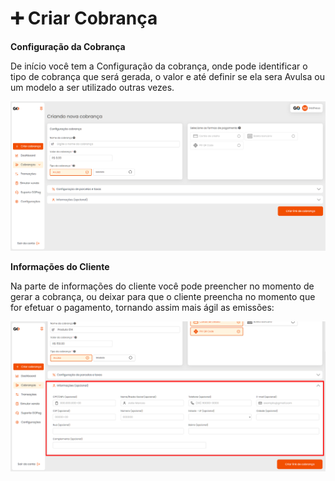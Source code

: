 # ➕ Criar Cobrança

**Configuração da Cobrança**

De início você tem a Configuração da cobrança, onde pode identificar o tipo de cobrança que será gerada, o valor e até definir se ela sera Avulsa ou um modelo a ser utilizado outras vezes.

![tela_inicial_menu_criar_cobranca](../assets/prints/criar_cobranca.png)

**Informações do Cliente**

Na parte de informações do cliente você pode preencher no momento de gerar a cobrança, ou deixar para que o cliente preencha no momento que for efetuar o pagamento, tornando assim mais ágil as emissões:

![criar_cobranca_informacoes](../assets/prints/criar_cobranca_informacoes.png)